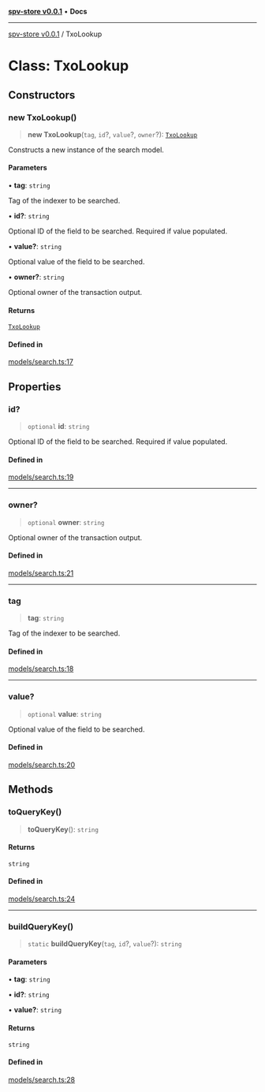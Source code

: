 [**spv-store v0.0.1**](../README.md) • **Docs**

***

[spv-store v0.0.1](../globals.md) / TxoLookup

# Class: TxoLookup

## Constructors

### new TxoLookup()

> **new TxoLookup**(`tag`, `id`?, `value`?, `owner`?): [`TxoLookup`](TxoLookup.md)

Constructs a new instance of the search model.

#### Parameters

• **tag**: `string`

Tag of the indexer to be searched.

• **id?**: `string`

Optional ID of the field to be searched. Required if value populated.

• **value?**: `string`

Optional value of the field to be searched.

• **owner?**: `string`

Optional owner of the transaction output.

#### Returns

[`TxoLookup`](TxoLookup.md)

#### Defined in

[models/search.ts:17](https://github.com/shruggr/ts-casemod-spv/blob/e58946f83152e9deb265157899c0af08eff6c009/src/models/search.ts#L17)

## Properties

### id?

> `optional` **id**: `string`

Optional ID of the field to be searched. Required if value populated.

#### Defined in

[models/search.ts:19](https://github.com/shruggr/ts-casemod-spv/blob/e58946f83152e9deb265157899c0af08eff6c009/src/models/search.ts#L19)

***

### owner?

> `optional` **owner**: `string`

Optional owner of the transaction output.

#### Defined in

[models/search.ts:21](https://github.com/shruggr/ts-casemod-spv/blob/e58946f83152e9deb265157899c0af08eff6c009/src/models/search.ts#L21)

***

### tag

> **tag**: `string`

Tag of the indexer to be searched.

#### Defined in

[models/search.ts:18](https://github.com/shruggr/ts-casemod-spv/blob/e58946f83152e9deb265157899c0af08eff6c009/src/models/search.ts#L18)

***

### value?

> `optional` **value**: `string`

Optional value of the field to be searched.

#### Defined in

[models/search.ts:20](https://github.com/shruggr/ts-casemod-spv/blob/e58946f83152e9deb265157899c0af08eff6c009/src/models/search.ts#L20)

## Methods

### toQueryKey()

> **toQueryKey**(): `string`

#### Returns

`string`

#### Defined in

[models/search.ts:24](https://github.com/shruggr/ts-casemod-spv/blob/e58946f83152e9deb265157899c0af08eff6c009/src/models/search.ts#L24)

***

### buildQueryKey()

> `static` **buildQueryKey**(`tag`, `id`?, `value`?): `string`

#### Parameters

• **tag**: `string`

• **id?**: `string`

• **value?**: `string`

#### Returns

`string`

#### Defined in

[models/search.ts:28](https://github.com/shruggr/ts-casemod-spv/blob/e58946f83152e9deb265157899c0af08eff6c009/src/models/search.ts#L28)
